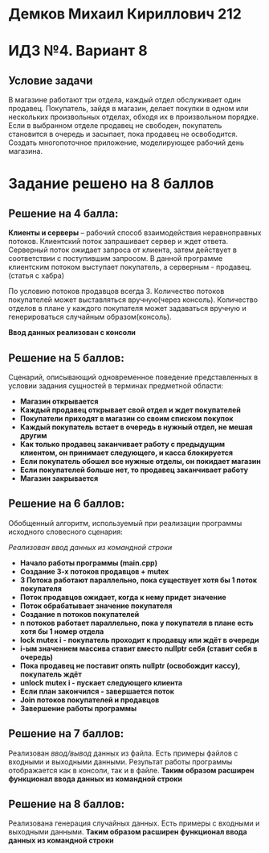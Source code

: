 # Демков Михаил Кириллович 212

# ИДЗ №4. Вариант 8

## Условие задачи

В магазине работают три отдела, каждый отдел обслуживает один продавец. Покупатель, зайдя в магазин, делает покупки в
одном или нескольких произвольных отделах, обходя их в произвольном порядке. Если в выбранном отделе продавец не
свободен, покупатель становится в очередь и засыпает, пока продавец не освободится. Создать многопоточное приложение,
моделирующее рабочий день магазина.

# Задание решено на 8 баллов

## Решение на 4 балла:

**Клиенты и серверы** – рабочий способ взаимодействия неравноправных потоков. Клиентский поток запрашивает сервер и ждет
ответа. Серверный поток ожидает запроса от клиента, затем действует в соответствии с поступившим запросом. В данной
программе клиентским потоком выступает покупатель, а серверным - продавец. (статья с хабра)

По условию потоков продавцов всегда 3. Количество потоков покупателей может выставляться вручную(через консоль).
Количество отделов в плане у каждого покупателя может задаваться вручную и генерироваться случайным образом(консоль).

**Ввод данных реализован с консоли**

## Решение на 5 баллов:

Сценарий, описывающий одновременное поведение представленных в условии задания сущностей в терминах предметной области:

* **Магазин открывается**
* **Каждый продавец открывает свой отдел и ждет покупателей**
* **Покупатели приходят в магазин со своим списком покупок**
* **Каждый покупатель встает в очередь в нужный отдел, не мешая другим**
* **Как только продавец заканчивает работу с предыдущим клиентом, он принимает следующего, и касса блокируется**
* **Если покупатель обошел все нужные отделы, он покидает магазин**
* **Если покупателей больше нет, то продавец заканчивает работу**
* **Магазин закрывается**

## Решение на 6 баллов:

Обобщенный алгоритм, используемый при реализации программы исходного словесного сценария:

_Реализован ввод данных из командной строки_

* **Начало работы программы (main.cpp)**
* **Создание 3-х потоков продавцов + mutex**
* **3 Потока работают параллельно, пока существует хотя бы 1 поток покупателя**
* **Поток продавцов ожидает, когда к нему придет значение**
* **Поток обрабатывает значение покупателя**
* **Создание n потоков покупателей**
* **n потоков работает параллельно, пока у покупателя в плане есть хотя бы 1 номер отдела**
* **lock mutex i - покупатель проходит к продавцу или ждёт в очереди**
* **і-ым значением массива ставит вместо nullptr себя (ставит себя в очередь)**
* **Пока продавец не поставит опять nullptr (освобождит кассу), покупатель ждёт**
* **unlock mutex і - пускает следующего клиента**
* **Если план закончился - завершается поток**
* **Join потоков покупателей и продавцов**
* **Завершение работы программы**

## Решение на 7 баллов:

Реализован _ввод/вывод_ данных из файла. Есть примеры файлов с входными и выходными данными. Результат работы программы
отображается как в консоли, так и в файле. **Таким образом расширен функционал ввода данных из командной строки**

## Решение на 8 баллов:

Реализована генерация случайных данных. Есть примеры с входными и выходными данными. **Таким образом расширен функционал
ввода данных из командной строки**